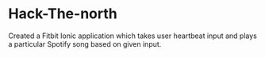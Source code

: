 # Hack-The-north

Created a Fitbit Ionic application which takes user heartbeat input and plays a particular Spotify song based on given input.
